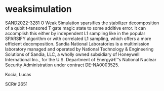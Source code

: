 # weaksimulation

SAND2022-3281 O Weak Simulation sparsifies the stabilizer decomposition of a qubit t-tensored T gate magic state to some additive error. It can accomplish this either by independent L1 sampling like in the popular SPARSIFY algorithm or with correlated L1 sampling, which offers a more efficient decomposition. Sandia National Laboratories is a multimission laboratory managed and operated by National Technology &amp; Engineering Solutions of Sandia, LLC, a wholly owned subsidiary of Honeywell International Inc., for the U.S. Department of Energyâ€™s National Nuclear Security Administration under contract DE-NA0003525.


Kocia, Lucas

SCR# 2651
